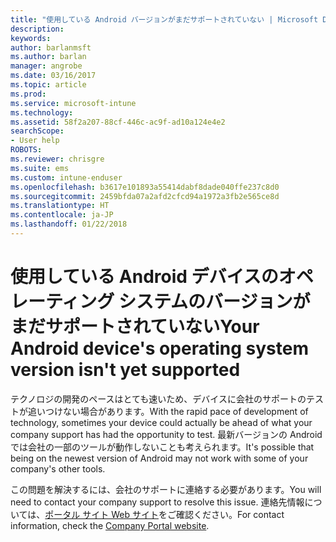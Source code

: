 ```yaml
---
title: "使用している Android バージョンがまだサポートされていない | Microsoft Docs"
description: 
keywords: 
author: barlanmsft
ms.author: barlan
manager: angrobe
ms.date: 03/16/2017
ms.topic: article
ms.prod: 
ms.service: microsoft-intune
ms.technology: 
ms.assetid: 58f2a207-88cf-446c-ac9f-ad10a124e4e2
searchScope:
- User help
ROBOTS: 
ms.reviewer: chrisgre
ms.suite: ems
ms.custom: intune-enduser
ms.openlocfilehash: b3617e101893a55414dabf8dade040ffe237c8d0
ms.sourcegitcommit: 2459bfda07a2afd2cfcd94a1972a3fb2e565ce8d
ms.translationtype: HT
ms.contentlocale: ja-JP
ms.lasthandoff: 01/22/2018
---
```

# <a name="your-android-devices-operating-system-version-isnt-yet-supported"></a><span data-ttu-id="02edf-102">使用している Android デバイスのオペレーティング システムのバージョンがまだサポートされていない</span><span class="sxs-lookup"><span data-stu-id="02edf-102">Your Android device's operating system version isn't yet supported</span></span>

<span data-ttu-id="02edf-103">テクノロジの開発のペースはとても速いため、デバイスに会社のサポートのテストが追いつけない場合があります。</span><span class="sxs-lookup"><span data-stu-id="02edf-103">With the rapid pace of development of technology, sometimes your device could actually be ahead of what your company support has had the opportunity to test.</span></span> <span data-ttu-id="02edf-104">最新バージョンの Android では会社の一部のツールが動作しないことも考えられます。</span><span class="sxs-lookup"><span data-stu-id="02edf-104">It's possible that being on the newest version of Android may not work with some of your company's other tools.</span></span>

<span data-ttu-id="02edf-105">この問題を解決するには、会社のサポートに連絡する必要があります。</span><span class="sxs-lookup"><span data-stu-id="02edf-105">You will need to contact your company support to resolve this issue.</span></span> <span data-ttu-id="02edf-106">連絡先情報については、[ポータル サイト Web サイト](https://portal.manage.microsoft.com#HelpDeskDialog)をご確認ください。</span><span class="sxs-lookup"><span data-stu-id="02edf-106">For contact information, check the [Company Portal website](https://portal.manage.microsoft.com#HelpDeskDialog).</span></span>
